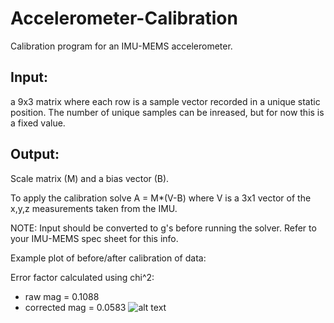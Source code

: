 # Accelerometer-Calibration
Calibration program for an IMU-MEMS accelerometer. 

## Input:
a 9x3 matrix where each row is a sample vector recorded in a unique static position. The number of unique samples can be inreased, but for now this is a fixed value. 

## Output: 
Scale matrix (M) and a bias vector (B). 

To apply the calibration solve A = M*(V-B) where V is a 3x1 vector of the x,y,z measurements taken from the IMU. 

NOTE: Input should be converted to g's before running the solver. Refer to your IMU-MEMS spec sheet for this info. 

Example plot of before/after calibration of data:

Error factor calculated using chi^2:
* raw mag = 0.1088
* corrected mag = 0.0583
![alt text](https://trello-attachments.s3.amazonaws.com/5bbe2c9c29d3bd6dff10d5f0/5c5c8c02ea0e0701efc883e2/a67318ae7c306e97c9f9da26dd5837d9/Screen_Shot_2019-06-01_at_1.34.43_PM.png)
